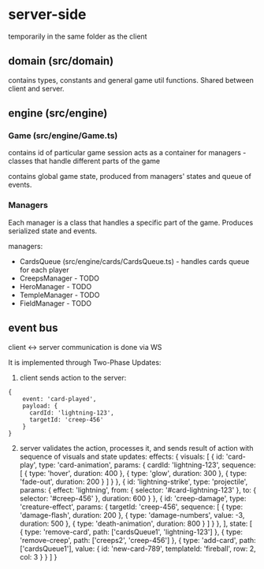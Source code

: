 # server-side
temporarily in the same folder as the client

## domain (src/domain)
contains types, constants and general game util functions. Shared between client and server.

## engine (src/engine)

### Game (src/engine/Game.ts)
contains id of particular game session
acts as a container for managers - classes that handle different parts of the game

contains global game state, produced from managers' states and queue of events. 

### Managers
Each manager is a class that handles a specific part of the game. Produces serialized state and events.

managers:
- CardsQueue (src/engine/cards/CardsQueue.ts) - handles cards queue for each player
- CreepsManager - TODO
- HeroManager - TODO
- TempleManager - TODO
- FieldManager - TODO

## event bus
client <-> server communication is done via WS

It is implemented through Two-Phase Updates:
1. client sends action to the server:
```
{
    event: 'card-played',
    payload: {
      cardId: 'lightning-123',
      targetId: 'creep-456'
    }
}
```

2. server validates the action, processes it, and sends result of action with sequence of visuals and state updates:
 effects: {
    visuals: [
      {
        id: 'card-play',
        type: 'card-animation',
        params: {
          cardId: 'lightning-123',
          sequence: [
            { type: 'hover', duration: 400 },
            { type: 'glow', duration: 300 },
            { type: 'fade-out', duration: 200 }
          ]
        }
      },
      {
        id: 'lightning-strike',
        type: 'projectile',
        params: {
          effect: 'lightning',
          from: { selector: '#card-lightning-123' },
          to: { selector: '#creep-456' },
          duration: 600
        }
      },
      {
        id: 'creep-damage',
        type: 'creature-effect',
        params: {
          targetId: 'creep-456',
          sequence: [
            { type: 'damage-flash', duration: 200 },
            { type: 'damage-numbers', value: -3, duration: 500 },
            { type: 'death-animation', duration: 800 }
          ]
        }
      },
    ],
    state: [
      {
        type: 'remove-card',
        path: ['cardsQueue1', 'lightning-123']
      },
      {
        type: 'remove-creep',
        path: ['creeps2', 'creep-456']
      },
      {
        type: 'add-card',
        path: ['cardsQueue1'],
        value: {
          id: 'new-card-789',
          templateId: 'fireball',
          row: 2,
          col: 3
        }
      }
    ]
  }